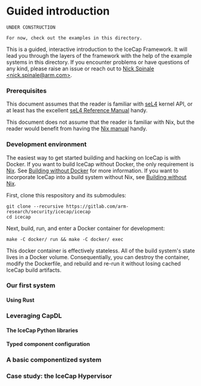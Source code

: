 # Guided introduction

```
UNDER CONSTRUCTION

For now, check out the examples in this directory.
```

This is a guided, interactive introduction to the IceCap Framework. It will lead you through the layers of the framework with the help of the example systems in this directory.
If you encounter problems or have questions of any kind,
please raise an issue or reach out to [Nick Spinale
&lt;nick.spinale@arm.com&gt;](mailto:nick.spinale@arm.com).

### Prerequisites

This document assumes that the reader is familiar with [seL4](https://sel4.systems/) kernel API, or at least has the excellent [seL4 Reference Manual](https://sel4.systems/Info/Docs/seL4-manual-latest.pdf) handy.

This document does not assume that the reader is familiar with Nix, but the reader would benefit from having the [Nix manual](https://nixos.org/manual/nix/stable/) handy.

### Development environment

The easiest way to get started building and hacking on IceCap is with Docker.
If you want to build IceCap without Docker, the only requirement is [Nix](https://nixos.org/manual/nix/stable/). See [Building without Docker](../docs/building-without-docker.md) for more information.
If you want to incorporate IceCap into a build system without Nix, see [Building without Nix](../docs/building-without-nix.md).

First, clone this respository and its submodules:

```
git clone --recursive https://gitlab.com/arm-research/security/icecap/icecap
cd icecap
```

Next, build, run, and enter a Docker container for development:

```
make -C docker/ run && make -C docker/ exec
```

This docker container is effectively stateless. All of the build system's state lives in a Docker volume. Consequentially, you can destroy the container, modify the Dockerfile, and rebuild and re-run it without losing cached IceCap build artifacts.

### Our first system

<!-- ```
nix-build examples/ -A minimal-root.run
./result/run
``` -->

#### Using Rust

### Leveraging CapDL

#### The IceCap Python libraries

#### Typed component configuration

### A basic componentized system

### Case study: the IceCap Hypervisor
